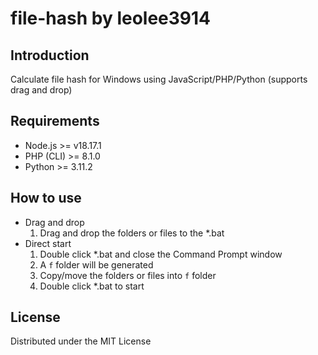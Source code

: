 # file-hash by leolee3914

## Introduction
Calculate file hash for Windows using JavaScript/PHP/Python (supports drag and drop)

## Requirements
- Node.js >= v18.17.1
- PHP (CLI) >= 8.1.0
- Python >= 3.11.2

## How to use
- Drag and drop
  1. Drag and drop the folders or files to the *.bat
- Direct start
  1. Double click *.bat and close the Command Prompt window
  2. A `f` folder will be generated
  3. Copy/move the folders or files into `f` folder
  4. Double click *.bat to start

## License
Distributed under the MIT License
